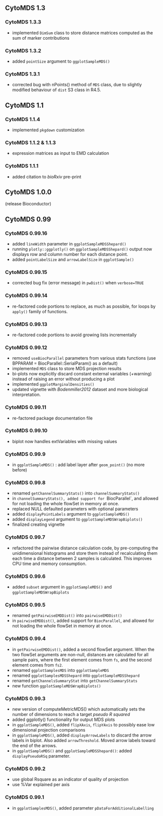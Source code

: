 ## CytoMDS 1.3

### CytoMDS 1.3.3
- implemented `DimSum` class to store distance matrices computed as the sum
of marker contributions

### CytoMDS 1.3.2
- added `pointSize` argument to `ggplotSampleMDS()`

### CytoMDS 1.3.1
- corrected bug with nPoints() method of `MDS` class, due to slightly modified 
behaviour of `dist` S3 class in R4.5.

## CytoMDS 1.1

### CytoMDS 1.1.4
- implemented `pkgdown` customization

### CytoMDS 1.1.2 & 1.1.3
- expression matrices as input to EMD calculation

### CytoMDS 1.1.1
- added citation to _bioRxiv_ pre-print

## CytoMDS 1.0.0
(release Bioconductor)

## CytoMDS 0.99

### CytoMDS 0.99.16
- added `lineWidth` parameter in `ggplotSampleMDSShepard()`
- running `plotly::ggplotly()` on `ggplotSampleMDSShepard()` output now 
displays row and column number for each distance point.
- added `pointLabelSize` and `arrowLabelSize` in `ggplotSample()`

### CytoMDS 0.99.15
- corrected bug fix (error message) in `pwDist()` when `verbose=TRUE`

### CytoMDS 0.99.14
- re-factored code portions to replace, as much as possible, 
for loops by `apply()` family of functions.

### CytoMDS 0.99.13
- re-factored code portions to avoid growing lists incrementally

### CytoMDS 0.99.12
- removed `useBiocParallel` parameters from various stats functions 
(use BPPARAM = BiocParallel::SerialParam() as a default)
- implemented `MDS` class to store MDS projection results
- bi-plots now explicitly discard constant external variables (+warning) 
instead of raising an error without producing a plot
- implemented `ggplotMarginalDensities()`
- updated vignette with *Bodenmiller2012* dataset and more biological 
interpretation.

### CytoMDS 0.99.11
- re-factored package documentation file

### CytoMDS 0.99.10
- biplot now handles extVariables with missing values

### CytoMDS 0.99.9
- in `ggplotSampleMDS()` : add label layer after `geom_point()` (no more before)

### CytoMDS 0.99.8
- renamed `getChannelSummaryStats()` into `channelSummaryStats()`
- in `channelSummaryStats(), added support for `BiocParallel`, and allowed
for not loading the whole flowSet in memory at once.
- replaced NULL defaulted parameters with optional parameters
- added `displayPointLabels` argument to `ggplotSampleMDS()`
- added `displayLegend` argument to `ggplotSampleMDSWrapBiplots()`
- finalized creating vignette

### CytoMDS 0.99.7
- refactored the pairwise distance calculation code, by pre-computing the
unidimensional histograms and store them instead of recalculating them each
time a distance between 2 samples is calculated. This improves CPU time and
memory consumption.

### CytoMDS 0.99.6
- added `subset` argument in `ggplotSampleMDS()` and 
`ggplotSampleMDSWrapBiplots`

### CytoMDS 0.99.5
- renamed `getPairwiseEMDDist()` into `pairwiseEMDDist()`
- in `pairwiseEMDDist()`, added support for `BiocParallel`, and allowed
for not loading the whole flowSet in memory at once.

### CytoMDS 0.99.4
- in `getPairwiseEMDDist()`, added a second flowSet argument. When the two
flowSet arguments are non-null, distances are calculated for all sample pairs, 
where the first element comes from `fs`, 
and the second element comes from `fs2`.
- renamed `ggplotSamplesMDS` into `ggplotSampleMDS`
- renamed `ggplotSamplesMDSShepard` into `ggplotSampleMDSShepard`
- renamed `getChannelsSummaryStat` into `getChannelSummaryStats`
- new function `ggplotSampleMDSWrapBiplots()`

### CytoMDS 0.99.3
- new version of computeMetricMDS() which automatically sets 
the number of dimensions to reach a target *pseudo R squared*
- added ggplotly() functionality for output MDS plots
- in `ggplotSampleMDS()`, added `flipXAxis`, `flipYAxis` 
to possibly ease low dimensional projection comparisons
- in `ggplotSampleMDS()`, added `displayArrowLabels` to discard
the arrow labels in biplot. Also added `arrowThreshold`.
Moved arrow labels toward the end of the arrows.
- in `ggplotSampleMDS()` and `ggplotSampleMDSShepard()`: added 
`displayPseudoRSq` parameter.

### CytoMDS 0.99.2
- use global Rsquare as an indicator of quality of projection
- use %Var explained per axis

### CytoMDS 0.99.1
- in `ggplotSamplesMDS()`, added parameter `pDataForAdditionalLabelling`